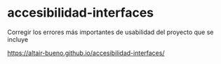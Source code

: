 # accesibilidad-interfaces
Corregir los errores más importantes de usabilidad del proyecto que se incluye

https://altair-bueno.github.io/accesibilidad-interfaces/
